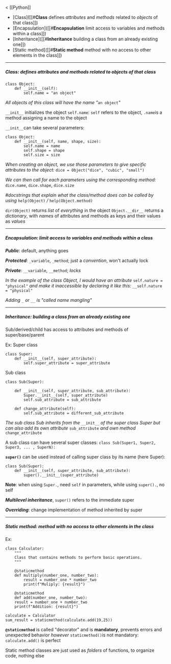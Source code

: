 < [[Python]]

- [Class]([[#**Class** defines *attributes* and *methods* related to *objects* of that class]])
- [Encapsulation]([[#**Encapsulation** limit access to variables and methods within a class]])
- [Inheritance]([[#**Inheritance** building a class from an already existing one]])
- [Static method]([[#**Static method** method with no access to other elements in the class]])
___
##### **Class**: defines *attributes* and *methods* related to *objects* of that class

```
class Object:
	def __init__(self):
		self.name = "an object"
```
*All objects of this class will have the name "*`an object`*"*

`__init__` initializes the object
`self.name`: `self` refers to the object, `.name`is a method assigning a name to the object

`__init__`can take several parameters:
```
class Object:	
	def __init__(self, name, shape, size):
		self.name = name
		self.shape = shape
		self.size = size
```

*When creating an object, we use those parameters to give specific attributes to the object:*
`dice = Object("dice", "cubic", "small")`

*We can then call for each parameters using the corresponding method:*
`dice.name`, `dice.shape`, `dice.size`

*\#docstrings that explain what the class/method does can be called by using* `help(Object)` */* `help(Object.method)`

`dir(Object)` returns *list* of *everything* in the object
`Object.__dir__` returns a *dictionary*, with *names* of attributes and methods as keys and their values as *values*
___
##### **Encapsulation**: limit access to variables and methods within a class

***Public***: default, anything goes

***Protected***: `_variable`,  `_method`; just a *convention*, won't actually lock

***Private***: `__variable`, `__method`; *locks*

*In the example of the class Object, I would have an attribute*
`self.nature = "physical"`
*and make it inaccessible by declaring it like this:*
`__self.nature = "physical"`

*Adding* `_` *or* `__` *is "called name mangling"*
___
##### **Inheritance**: building a class from an already existing one

Sub/derived/child has access to attributes and methods of super/base/parent

Ex:
Super class
```
class Super:
    def __init__(self, super_attribute):
        self.super_attribute = super_attribute
```

Sub class
```
class Sub(Super):

    def __init__(self, super_attribute, sub_attribute):
        Super.__init__(self, super_attribute)
        self.sub_attribute = sub_attribute

    def change_attribute(self):
        self.sub_attribute = different_sub_attribute
```

*The sub class Sub inherits from the* `__init__` *of the super class Super*
*but can also add its own attribute* `sub_attribute` *and own method* `change_attribute`

A sub class can have several super classes:
`class Sub(Super1, Super2, Super3, ... , SuperN):`

**`super()`** can be used instead of calling super class by its name (here Super):
```
class Sub(Super):
    def __init__(self, super_attribute, sub_attribute):
        super().__init__(super_attribute)
```

**Note**: when using `Super.`, need `self` in parameters, while using `super().`, no self

***Multilevel inheritance***, `super()` refers to the immediate super

***Overriding***: change implementation of method inherited by super
___
##### **Static method**: method with no access to other elements in the class

Ex:
```
class Calculator:
	"""
	Class that contains methods to perform basic operations.
	"""
	
	@staticmethod
	def multiply(number_one, number_two):
		result = number_one * number_two
		print(f"Muliply: {result}")
		
	@staticmethod
	def add(number_one, number_two):
	result = number_one + number_two
	print(f"Addition: {result}")

calculate = Calculator
sum_result = staticmethod(calculate.add(19,25))
```

**`@staticmethod`** is called "decorator" and is **mandatory**, prevents errors and unexpected behavior
*however*
`staticmethod()`is not mandatory: `calculate.add()` is perfect

Static method classes are just used as *folders* of functions, to organize code, nothing else